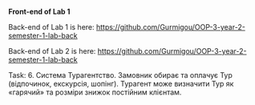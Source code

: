 **Front-end of Lab 1**

Back-end of Lab 1 is here: https://github.com/Gurmigou/OOP-3-year-2-semester-1-lab-back

Back-end of Lab 2 is here: https://github.com/Gurmigou/OOP-3-year-2-semester-1-lab-back

Task:
6. Система Турагентство. Замовник обирає та оплачує Тур (відпочинок, екскурсія, шопінг). Турагент може визначити Тур як «гарячий» та розміри знижок постійним клієнтам.

